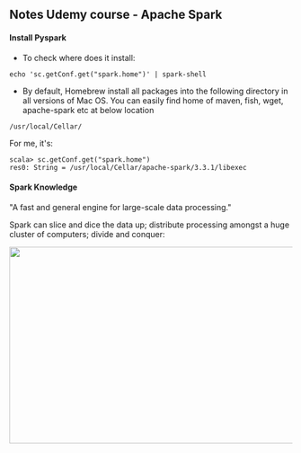 ## Notes Udemy course - Apache Spark

#### Install Pyspark
- To check where does it install:
```
echo 'sc.getConf.get("spark.home")' | spark-shell
```

- By default, Homebrew install all packages into the following directory in all versions of Mac OS. You can easily find home of maven, fish, wget, apache-spark etc at below location
```
/usr/local/Cellar/
```
For me, it's:
```
scala> sc.getConf.get("spark.home")
res0: String = /usr/local/Cellar/apache-spark/3.3.1/libexec
```

#### Spark Knowledge
"A fast and general engine for large-scale data processing."

Spark can slice and dice the data up; distribute processing amongst a huge cluster of computers; divide and conquer:

<img src="https://github.com/CorrineTan/spark-roadmap/blob/main/Images/spark_high_level.png" height="350" width="600">
